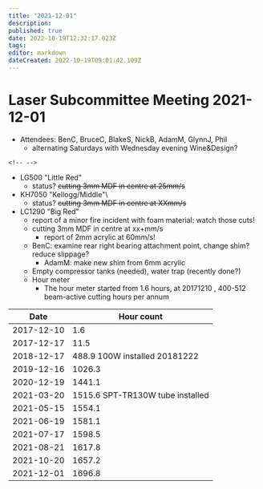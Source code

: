 ```yaml
---
title: "2021-12-01"
description: 
published: true
date: 2022-10-19T12:32:17.023Z
tags: 
editor: markdown
dateCreated: 2022-10-19T09:01:42.109Z
---
```


# Laser Subcommittee Meeting 2021-12-01

-   Attendees: BenC, BruceC, BlakeS, NickB, AdamM, GlynnJ, Phil
    -   alternating Saturdays with Wednesday evening Wine&Design?

```{=html}
<!-- -->
```
-   LG500 "Little Red"
    -   status? <s>cutting 3mm MDF in centre at 25mm/s</s>
-   KH7050 "Kellogg/Middle"\\
    -   status? <s>cutting 3mm MDF in centre at XXmm/s</s>
-   LC1290 "Big Red"
    -   report of a minor fire incident with foam material: watch those cuts!
    -   cutting 3mm MDF in centre at xx+mm/s
        -   report of 2mm acrylic at 60mm/s!
    -   BenC: examine rear right bearing attachment point, change shim? reduce slippage?
        -   AdamM: make new shim from 6mm acrylic
    -   Empty compressor tanks (needed), water trap (recently done?)
    -   Hour meter
        -   The hour meter started from 1.6 hours, at 20171210 , 400-512 beam-active cutting hours per annum

| Date       | Hour count                       |
|------------|----------------------------------|
| 2017-12-10 | 1.6                              |
| 2017-12-17 | 11.5                             |
| 2018-12-17 | 488.9 100W installed 20181222    |
| 2019-12-16 | 1026.3                           |
| 2020-12-19 | 1441.1                           |
| 2021-03-20 | 1515.6 SPT-TR130W tube installed |
| 2021-05-15 | 1554.1                           |
| 2021-06-19 | 1581.1                           |
| 2021-07-17 | 1598.5                           |
| 2021-08-21 | 1617.8                           |
| 2021-10-20 | 1657.2                           |
| 2021-12-01 | 1696.8                           |
